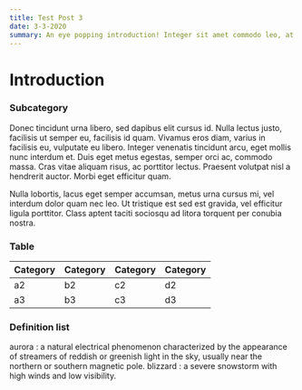 ```yaml
---
title: Test Post 3
date: 3-3-2020
summary: An eye popping introduction! Integer sit amet commodo leo, at dignissim diam. Pellentesque sit amet massa eu urna sagittis ornare dapibus quis eros. Fusce euismod lorem lorem, sit amet convallis dui egestas id. In magna justo, efficitur vitae semper sit amet, dignissim vitae justo. Quisque blandit suscipit urna, in sodales ligula sollicitudin nec. Cras et consectetur enim. Praesent at.
---
```


# Introduction

### Subcategory
Donec tincidunt urna libero, sed dapibus elit cursus id. Nulla lectus justo, facilisis ut semper eu, facilisis id quam. Vivamus eros diam, varius in facilisis eu, vulputate eu libero. Integer venenatis tincidunt arcu, eget mollis nunc interdum et. Duis eget metus egestas, semper orci ac, commodo massa. Cras vitae aliquam risus, ac porttitor lectus. Praesent volutpat nisl a hendrerit auctor. Morbi eget efficitur quam.

Nulla lobortis, lacus eget semper accumsan, metus urna cursus mi, vel interdum dolor quam nec leo. Ut tristique est sed est gravida, vel efficitur ligula porttitor. Class aptent taciti sociosqu ad litora torquent per conubia nostra.

### Table
| Category 	| Category 	| Category 	| Category 	|
|----	|----	|----	|----	|
| a2 	| b2 	| c2 	| d2 	|
| a3 	| b3 	| c3 	| d3 	|

### Definition list
aurora
: a natural electrical phenomenon characterized by the appearance of streamers of reddish or greenish light in the sky, usually near the northern or southern magnetic pole.
blizzard
: a severe snowstorm with high winds and low visibility.